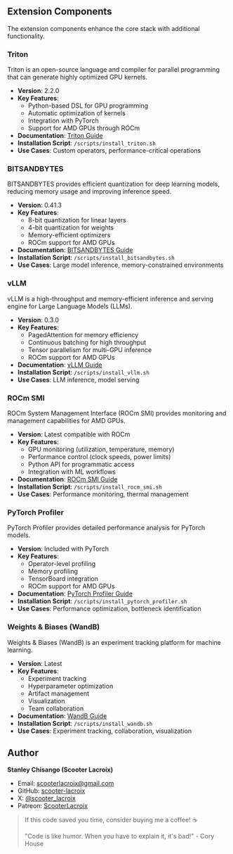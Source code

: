 ## Extension Components

The extension components enhance the core stack with additional functionality.

### Triton

Triton is an open-source language and compiler for parallel programming that can generate highly optimized GPU kernels.

- **Version**: 2.2.0
- **Key Features**: 
  - Python-based DSL for GPU programming
  - Automatic optimization of kernels
  - Integration with PyTorch
  - Support for AMD GPUs through ROCm
- **Documentation**: [Triton Guide](/docs/extensions/triton_guide.md)
- **Installation Script**: `/scripts/install_triton.sh`
- **Use Cases**: Custom operators, performance-critical operations

### BITSANDBYTES

BITSANDBYTES provides efficient quantization for deep learning models, reducing memory usage and improving inference speed.

- **Version**: 0.41.3
- **Key Features**: 
  - 8-bit quantization for linear layers
  - 4-bit quantization for weights
  - Memory-efficient optimizers
  - ROCm support for AMD GPUs
- **Documentation**: [BITSANDBYTES Guide](/docs/extensions/bitsandbytes_guide.md)
- **Installation Script**: `/scripts/install_bitsandbytes.sh`
- **Use Cases**: Large model inference, memory-constrained environments

### vLLM

vLLM is a high-throughput and memory-efficient inference and serving engine for Large Language Models (LLMs).

- **Version**: 0.3.0
- **Key Features**: 
  - PagedAttention for memory efficiency
  - Continuous batching for high throughput
  - Tensor parallelism for multi-GPU inference
  - ROCm support for AMD GPUs
- **Documentation**: [vLLM Guide](/docs/extensions/vllm_guide.md)
- **Installation Script**: `/scripts/install_vllm.sh`
- **Use Cases**: LLM inference, model serving

### ROCm SMI

ROCm System Management Interface (ROCm SMI) provides monitoring and management capabilities for AMD GPUs.

- **Version**: Latest compatible with ROCm
- **Key Features**: 
  - GPU monitoring (utilization, temperature, memory)
  - Performance control (clock speeds, power limits)
  - Python API for programmatic access
  - Integration with ML workflows
- **Documentation**: [ROCm SMI Guide](/docs/extensions/rocm_smi_guide.md)
- **Installation Script**: `/scripts/install_rocm_smi.sh`
- **Use Cases**: Performance monitoring, thermal management

### PyTorch Profiler

PyTorch Profiler provides detailed performance analysis for PyTorch models.

- **Version**: Included with PyTorch
- **Key Features**: 
  - Operator-level profiling
  - Memory profiling
  - TensorBoard integration
  - ROCm support for AMD GPUs
- **Documentation**: [PyTorch Profiler Guide](/docs/extensions/pytorch_profiler_guide.md)
- **Installation Script**: `/scripts/install_pytorch_profiler.sh`
- **Use Cases**: Performance optimization, bottleneck identification

### Weights & Biases (WandB)

Weights & Biases (WandB) is an experiment tracking platform for machine learning.

- **Version**: Latest
- **Key Features**: 
  - Experiment tracking
  - Hyperparameter optimization
  - Artifact management
  - Visualization
  - Team collaboration
- **Documentation**: [WandB Guide](/docs/extensions/wandb_guide.md)
- **Installation Script**: `/scripts/install_wandb.sh`
- **Use Cases**: Experiment tracking, collaboration, visualization


## Author

**Stanley Chisango (Scooter Lacroix)**

- Email: scooterlacroix@gmail.com
- GitHub: [scooter-lacroix](https://github.com/scooter-lacroix)
- X: [@scooter_lacroix](https://x.com/scooter_lacroix)
- Patreon: [ScooterLacroix](https://patreon.com/ScooterLacroix)

> If this code saved you time, consider buying me a coffee! ☕
> 
> "Code is like humor. When you have to explain it, it's bad!" - Cory House

